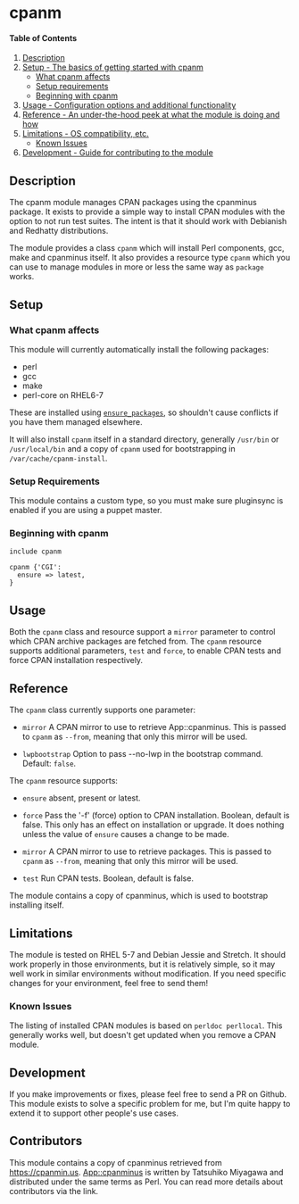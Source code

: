 # cpanm

#### Table of Contents

1. [Description](#description)
1. [Setup - The basics of getting started with cpanm](#setup)
    * [What cpanm affects](#what-cpanm-affects)
    * [Setup requirements](#setup-requirements)
    * [Beginning with cpanm](#beginning-with-cpanm)
1. [Usage - Configuration options and additional functionality](#usage)
1. [Reference - An under-the-hood peek at what the module is doing and how](#reference)
1. [Limitations - OS compatibility, etc.](#limitations)
    * [Known Issues](#known-issues)
1. [Development - Guide for contributing to the module](#development)

## Description

The cpanm module manages CPAN packages using the cpanminus package. It exists
to provide a simple way to install CPAN modules with the option to not run test
suites.  The intent is that it should work with Debianish and Redhatty
distributions.

The module provides a class `cpanm` which will install Perl components, gcc,
make and cpanminus itself. It also provides a resource type `cpanm` which you
can use to manage modules in more or less the same way as `package` works.

## Setup

### What cpanm affects

This module will currently automatically install the following packages:
* perl
* gcc
* make
* perl-core on RHEL6-7

These are installed using
[`ensure_packages`](https://github.com/puppetlabs/puppetlabs-stdlib#ensure_packages),
so shouldn't cause conflicts if you have them managed elsewhere.

It will also install `cpanm` itself in a standard directory, generally
`/usr/bin` or `/usr/local/bin` and a copy of `cpanm` used for bootstrapping in
`/var/cache/cpanm-install`.

### Setup Requirements

This module contains a custom type, so you must make sure pluginsync is enabled
if you are using a puppet master.

### Beginning with cpanm

```
include cpanm

cpanm {'CGI':
  ensure => latest,
}
```

## Usage

Both the `cpanm` class and resource support a `mirror` parameter to control
which CPAN archive packages are fetched from. The `cpanm` resource supports
additional parameters, `test` and `force`, to enable CPAN tests and force CPAN
installation respectively.

## Reference

The `cpanm` class currently supports one parameter:

* `mirror`
  A CPAN mirror to use to retrieve App::cpanminus. This is passed to
  `cpanm` as `--from`, meaning that only this mirror will be used.

* `lwpbootstrap`
  Option to pass --no-lwp in the bootstrap command.  Default: `false`.

The `cpanm` resource supports:

* `ensure`
  absent, present or latest.

* `force`
  Pass the '-f' (force) option to  CPAN installation. Boolean, default is false.
  This only has an effect on installation or upgrade. It does nothing unless
  the value of `ensure` causes a change to be made.

* `mirror`
  A CPAN mirror to use to retrieve packages. This is passed to
  `cpanm` as `--from`, meaning that only this mirror will be used.

* `test`
  Run CPAN tests. Boolean, default is false.

The module contains a copy of cpanminus, which is used to bootstrap installing itself.

## Limitations

The module is tested on RHEL 5-7 and Debian Jessie and Stretch. It should work
properly in those environments, but it is relatively simple, so it may well
work in similar environments without modification. If you need specific changes
for your environment, feel free to send them!

### Known Issues

The listing of installed CPAN modules is based on `perldoc perllocal`. This
generally works well, but doesn't get updated when you remove a CPAN module.

## Development

If you make improvements or fixes, please feel free to send a PR on Github.
This module exists to solve a specific problem for me, but I'm quite happy to
extend it to support other people's use cases.

## Contributors

This module contains a copy of cpanminus retrieved from https://cpanmin.us.
[App::cpanminus](https://metacpan.org/pod/App::cpanminus)
is written by Tatsuhiko Miyagawa and distributed under the same terms as Perl.
You can read more details about contributors via the link.
